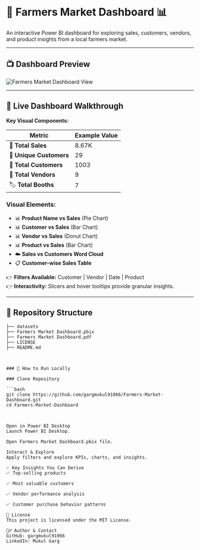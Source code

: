 # 🥕 Farmers Market Dashboard 📊  

An interactive Power BI dashboard for exploring sales, customers, vendors, and product insights from a local farmers market.

---

## 📺 Dashboard Preview

![Farmers Market Dashboard View](./Farmers%20Market%20Dashboard.png)

---

## 🌟 Live Dashboard Walkthrough

**Key Visual Components:**

| Metric                    | Example Value |
|--------------------------|---------------|
| 🛒 **Total Sales**         | 8.67K         |
| 👥 **Unique Customers**    | 29            |
| 👤 **Total Customers**     | 1003          |
| 🏪 **Total Vendors**       | 9             |
| 🏷️ **Total Booths**        | 7             |

### Visual Elements:
- 📊 **Product Name vs Sales** (Pie Chart)  
- 📊 **Customer vs Sales** (Bar Chart)  
- 📊 **Vendor vs Sales** (Donut Chart)  
- 📊 **Product vs Sales** (Bar Chart)  
- ☁️ **Sales vs Customers Word Cloud**  
- 📋 **Customer-wise Sales Table**  

👉 **Filters Available:** Customer | Vendor | Date | Product  
👉 **Interactivity:** Slicers and hover tooltips provide granular insights.

---

## 📂 Repository Structure

```plaintext
├── datasets
├── Farmers Market Dashboard.pbix
├── Farmers Market Dashboard.pdf
├── LICENSE
├── README.md



### 🚀 How to Run Locally

### Clone Repository

```bash
git clone https://github.com/gargmukul91066/Farmers-Market-Dashboard.git
cd Farmers-Market-Dashboard



Open in Power BI Desktop
Launch Power BI Desktop.

Open Farmers Market Dashboard.pbix file.

Interact & Explore
Apply filters and explore KPIs, charts, and insights.

💡 Key Insights You Can Derive
✅ Top-selling products

✅ Most valuable customers

✅ Vendor performance analysis

✅ Customer purchase behavior patterns

📜 License
This project is licensed under the MIT License.

🙋‍♂️ Author & Contact
GitHub: gargmukul91066
LinkedIn: Mukul Garg
